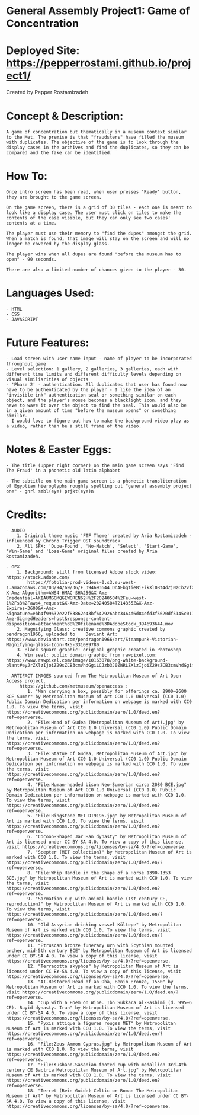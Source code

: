 # General Assembly Project1: Game of Concentration

# Deployed Site: https://pepperrostami.github.io/project1/

Created by Pepper Rostamizadeh

# Concept & Description:
    A game of concentration but thematically in a museum context similar to the Met. The premise is that "fraudsters" have filled the museum with duplicates. The objective of the game is to look through the display cases in the archives and find the duplicates, so they can be compared and the fake can be identified.

# How To:
    Once intro screen has been read, when user presses 'Ready' button, they are brought to the game screen.

    On the game screen, there is a grid of 30 tiles - each one is meant to look like a display case. The user must click on tiles to make the contents of the case visible, but they can only see two cases' contents at a time.

    The player must use their memory to "find the dupes" amongst the grid. When a match is found, that image will stay on the screen and will no longer be covered by the display glass.

    The player wins when all dupes are found "before the museum has to open" - 90 seconds.

    There are also a limited number of chances given to the player - 30.

# Languages Used:
    - HTML
    - CSS
    - JAVASCRIPT

# Future Features:
    - Load screen with user name input - name of player to be incorporated throughout game
    - Level selection: 1 gallery, 2 galleries, 3 galleries, each with different time limits and different difficulty levels depending on visual similiarities of objects
    - 'Phase 2' - authentication. All duplicates that user has found now have to be authenticated by the player - I like the idea of an "invisible ink" authentication seal or something similar on each object, and the player's mouse becomes a blacklight icon, and they have to wave it over the object to find the seal. This would also be in a given amount of time "before the museum opens" or something similar.
    - I would love to figure out how to make the background video play as a video, rather than be a still frame of the video.

# Notes & Easter Eggs:
    - The title (upper right corner) on the main game screen says 'Find The Fraud' in a phonetic old latin alphabet

    - The subtitle on the main game screen is a phonetic transliteration of Egyptian hieroglyphs roughly spelling out "general assembly project one" - gnrl smbl(eye) prjkt(eye)n

# Credits:
    - AUDIO
        1. Original theme music 'FTF Theme' created by Aria Rostamizadeh - influenced by Chrono Trigger OST soundtrack
        2. All SFX: 'Dupe-Found', 'No-Match', 'Select', 'Start-Game', 'Win-Game' and 'Lose-Game' original files created by Aria Rostamizadeh.

    - GFX
        1. Background: still from licensed Adobe stock video: https://stock.adobe.com/
            https://fotolia-prod-videos-0.s3.eu-west-1.amazonaws.com/03/94/69/36/F_394693644_DnAEbgtieBiEikXl08t4dZjNzCb2vfzy.video?X-Amz-Algorithm=AWS4-HMAC-SHA256&X-Amz-Credential=AKIAUMGGMQGEWGREN62H%2F20240504%2Feu-west-1%2Fs3%2Faws4_request&X-Amz-Date=20240504T214355Z&X-Amz-Expires=3600&X-Amz-Signature=ebb4f99632e22f83862e43bf642926abc3464d6d84efd3f5620df5145c011ef6&X-Amz-SignedHeaders=host&response-content-disposition=attachment%3B%20filename%3DAdobeStock_394693644.mov
        2. Magnifying Glass: creative commons graphic created by pendragon1966, uploaded to    Deviant Art: https://www.deviantart.com/pendragon1966/art/Steampunk-Victorian-Magnifying-glass-Icon-Mk5-331089780
        3. Black square graphic: original graphic created in Photoshop
        4. Win seal: public domain graphic from rawpixel.com: https://www.rawpixel.com/image/10163078/png-white-background-plant#eyJrZXlzIjoiZ29sZCB3cmVhdGgiLCJzb3J0ZWRLZXlzIjoiZ29sZCB3cmVhdGgifQ==

    - ARTIFACT IMAGES sourced from The Metropolitan Museum of Art Open Access project.
         https://github.com/metmuseum/openaccess :
            1. "Man carrying a box, possibly for offerings ca. 2900–2600 BCE Sumer" by Metropolitan Museum of Art CC0 1.0 Universal (CC0 1.0) Public Domain Dedication per information on webpage is marked with CC0 1.0. To view the terms, visit https://creativecommons.org/publicdomain/zero/1.0/deed.en?ref=openverse.
            2. "File:Head of Gudea (Metropolitan Museum of Art).jpg" by Metropolitan Museum of Art CC0 1.0 Universal (CC0 1.0) Public Domain Dedication per information on webpage is marked with CC0 1.0. To view the terms, visit https://creativecommons.org/publicdomain/zero/1.0/deed.en?ref=openverse.
            3. "File:Statue of Gudea, Metropolitan Museum of Art.jpg" by Metropolitan Museum of Art CC0 1.0 Universal (CC0 1.0) Public Domain Dedication per information on webpage is marked with CC0 1.0. To view the terms, visit https://creativecommons.org/publicdomain/zero/1.0/deed.en?ref=openverse.
            4. "File:Human-headed bison Neo-Sumerian circa 2080 BCE.jpg" by Metropolitan Museum of Art CC0 1.0 Universal (CC0 1.0) Public Domain Dedication per information on webpage is marked with CC0 1.0. To view the terms, visit https://creativecommons.org/publicdomain/zero/1.0/deed.en?ref=openverse.
            5. "File:Ringstone MET DT9196.jpg" by Metropolitan Museum of Art is marked with CC0 1.0. To view the terms, visit https://creativecommons.org/publicdomain/zero/1.0/deed.en?ref=openverse.
            6. "Cocoon-Shaped Jar Han dynasty" by Metropolitan Museum of Art is licensed under CC BY-SA 4.0. To view a copy of this license, visit https://creativecommons.org/licenses/by-sa/4.0/?ref=openverse.
            7. "Scepter (MET collection)" by Metropolitan Museum of Art is marked with CC0 1.0. To view the terms, visit https://creativecommons.org/publicdomain/zero/1.0/deed.en/?ref=openverse.
            8. "File:Whip Handle in the Shape of a Horse 1390-1353 BCE.jpg" by Metropolitan Museum of Art is marked with CC0 1.0. To view the terms, visit https://creativecommons.org/publicdomain/zero/1.0/deed.en?ref=openverse.
            9. "Sarmatian cup with animal handle (1st century CE, reproduction)" by Metropolitan Museum of Art is marked with CC0 1.0. To view the terms, visit https://creativecommons.org/publicdomain/zero/1.0/deed.en/?ref=openverse.
            10. "Old Assyrian drinking vessel Kültepe" by Metropolitan Museum of Art is marked with CC0 1.0. To view the terms, visit https://creativecommons.org/publicdomain/zero/1.0/deed.en/?ref=openverse.
            11. "Etruscan bronze funerary urn with Scythian mounted archer, mid-5th century BCE" by Metropolitan Museum of Art is licensed under CC BY-SA 4.0. To view a copy of this license, visit https://creativecommons.org/licenses/by-sa/4.0/?ref=openverse.
            12. "Terracotta skyphos" by Metropolitan Museum of Art is licensed under CC BY-SA 4.0. To view a copy of this license, visit https://creativecommons.org/licenses/by-sa/4.0/?ref=openverse.
            13. "AI-Restored Head of an Oba, Benin Bronze, 1550" by Metropolitan Museum of Art is marked with CC0 1.0. To view the terms, visit https://creativecommons.org/publicdomain/zero/1.0/deed.en/?ref=openverse.
            14. "Cup with a Poem on Wine. Ibn Sukkara al-Hashimi (d. 995–6 CE). Buyid dynasty. Iran" by Metropolitan Museum of Art is licensed under CC BY-SA 4.0. To view a copy of this license, visit https://creativecommons.org/licenses/by-sa/4.0/?ref=openverse.
            15. "Pyxis attique à figures rouges MET" by Metropolitan Museum of Art is marked with CC0 1.0. To view the terms, visit https://creativecommons.org/publicdomain/zero/1.0/deed.en/?ref=openverse.
            16. "File:Zeus Ammon Cyprus.jpg" by Metropolitan Museum of Art is marked with CC0 1.0. To view the terms, visit https://creativecommons.org/publicdomain/zero/1.0/deed.en?ref=openverse.
            17. "File:Kushano-Sasanian footed cup with medallion 3rd-4th century CE Bactria Metropolitan Museum of Art.jpg" by Metropolitan Museum of Art is marked with CC0 1.0. To view the terms, visit https://creativecommons.org/publicdomain/zero/1.0/deed.en?ref=openverse.
            18. "Terret (Rein Guide) Celtic or Roman The Metropolitan Museum of Art" by Metropolitan Museum of Art is licensed under CC BY-SA 4.0. To view a copy of this license, visit https://creativecommons.org/licenses/by-sa/4.0/?ref=openverse.
